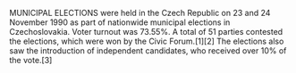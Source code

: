 MUNICIPAL ELECTIONS were held in the Czech Republic on 23 and 24 November 1990 as part of nationwide municipal elections in Czechoslovakia. Voter turnout was 73.55%. A total of 51 parties contested the elections, which were won by the Civic Forum.[1][2] The elections also saw the introduction of independent candidates, who received over 10% of the vote.[3]
